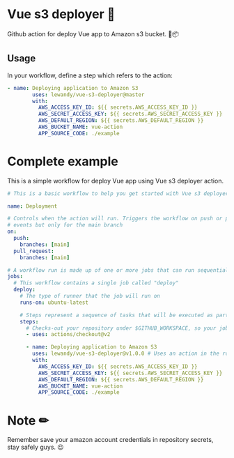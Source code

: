 # Vue s3 deployer 🚀

Github action for deploy Vue app to Amazon s3 bucket. 🚀📦

## Usage

In your workflow, define a step which refers to the action:

```yaml
- name: Deploying application to Amazon S3
        uses: lewandy/vue-s3-deployer@master
        with:
          AWS_ACCESS_KEY_ID: ${{ secrets.AWS_ACCESS_KEY_ID }}
          AWS_SECRET_ACCESS_KEY: ${{ secrets.AWS_SECRET_ACCESS_KEY }}
          AWS_DEFAULT_REGION: ${{ secrets.AWS_DEFAULT_REGION }}
          AWS_BUCKET_NAME: vue-action
          APP_SOURCE_CODE: ./example
```

# Complete example

This is a simple workflow for deploy Vue app using Vue s3 deployer action.

```yaml
# This is a basic workflow to help you get started with Vue s3 deployer action

name: Deployment

# Controls when the action will run. Triggers the workflow on push or pull request
# events but only for the main branch
on:
  push:
    branches: [main]
  pull_request:
    branches: [main]

# A workflow run is made up of one or more jobs that can run sequentially or in parallel
jobs:
  # This workflow contains a single job called "deploy"
  deploy:
    # The type of runner that the job will run on
    runs-on: ubuntu-latest

    # Steps represent a sequence of tasks that will be executed as part of the job
    steps:
      # Checks-out your repository under $GITHUB_WORKSPACE, so your job can access it
      - uses: actions/checkout@v2

      - name: Deploying application to Amazon S3
        uses: lewandy/vue-s3-deployer@v1.0.0 # Uses an action in the root directory
        with:
          AWS_ACCESS_KEY_ID: ${{ secrets.AWS_ACCESS_KEY_ID }}
          AWS_SECRET_ACCESS_KEY: ${{ secrets.AWS_SECRET_ACCESS_KEY }}
          AWS_DEFAULT_REGION: ${{ secrets.AWS_DEFAULT_REGION }}
          AWS_BUCKET_NAME: vue-action
          APP_SOURCE_CODE: ./example
```

# Note ✏

Remember save your amazon account credentials in repository secrets, stay safely guys. 😉